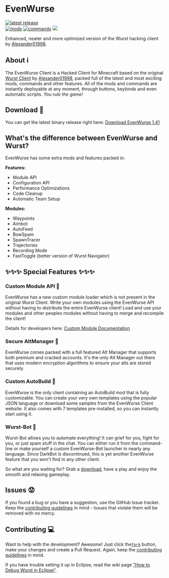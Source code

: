 # EvenWurse

[![latest release](https://img.shields.io/github/release/null-dev/EvenWurse.svg?label=latest%20release)](https://github.com/null-dev/EvenWurse/releases/latest)  
[![mods](https://img.shields.io/badge/mods-124-brightgreen.svg)](#)
[![commands](https://img.shields.io/badge/commands-46-brightgreen.svg)](#)
[![](https://img.shields.io/github/license/null-dev/EvenWurse.svg)](https://github.com/null-dev/EvenWurse/blob/master/LICENSE)
<!--[![analytics](https://img.shields.io/badge/analytics-GA-blue.svg)](https://github.com/igrigorik/ga-beacon)-->
Enhanced, neater and more optimized version of the Wurst hacking client by [Alexander01998](https://github.com/Alexander01998).

## About :information_source:
The EvenWurse Client is a Hacked Client for Minecraft based on the original [Wurst Client](https://github.com/Wurst-Imperium/Wurst-Client) by [Alexander01998](https://github.com/Alexander01998), packed full of the latest and most exciting mods, commands and other features. All of the mods and commands are instantly deployable at any moment, through buttons, keybinds and even automatic scripts. *You rule the game!*

## Download :page_facing_up:
You can get the latest binary release right here: [Download EvenWurse 1.41](http://files.nulldev.xyz/Projects/EvenWurse/EvenWurse141.zip)

## What's the difference between EvenWurse and Wurst?
EvenWurse has some extra mods and features packed in:

**Features:**
* Module API
* Configuration API
* Performance Optimizations
* Code Cleanup
* Automatic Team Setup

**Modules:**
* Waypoints
* Aimbot
* AutoFeed
* BowSpam
* SpawnTracer
* Trajectories
* Recording Mode
* FastToggle (better version of Wurst Navigator)

## :sparkles::sparkles::sparkles: Special Features :sparkles::sparkles::sparkles:

### Custom Module API :wrench:
EvenWurse has a new custom module loader which is not present in the original Wurst Client. Write your own modules using the EvenWurse API without having to distribute the entire EvenWurse client! Load and use your modules and other peoples modules without having to merge and recompile the client!

Details for developers here: [Custom Module Documentation](https://github.com/null-dev/EvenWurse/wiki/Custom-Modules)

### Secure AltManager :closed_lock_with_key:
EvenWurse comes packed with a full featured Alt Manager that supports both premium and cracked accounts. It's the only Alt Manager out there that uses modern encryption algorithms to ensure your alts are stored securely.

### Custom AutoBuild :construction:
EvenWurse is the only client containing an AutoBuild mod that is fully customizable. You can create your very own templates using the popular JSON language or download some samples from the EvenWurse Client website. It also comes with 7 templates pre-installed, so you can instantly start using it.

### Wurst-Bot :floppy_disk:
Wurst-Bot allows you to automate everything! It can grief for you, fight for you, or just spam stuff in the chat. You can either run it from the command-line or make yourself a custom EvenWurse-Bot launcher in nearly any language. Since DarkBot is discontinued, this is yet another EvenWurse feature that you won't find in any other client.

So what are you waiting for? Grab a [download](http://files.nulldev.xyz/Projects/EvenWurse/EvenWurse141.zip), have a play and enjoy the smooth and relaxing gameplay.

## Issues :worried:
If you found a bug or you have a suggestion, use the GitHub Issue tracker. Keep the [contributing guidelines](/CONTRIBUTING.md) in mind - Issues that violate them will be removed with no mercy.

## Contributing :computer:
Want to help with the development? Awesome! Just click the[`fork`](https://github.com/null-dev/EvenWurse/fork) button, make your changes and create a Pull Request. Again, keep the [contributing guidelines](/CONTRIBUTING.md) in mind.

If you have trouble setting it up in Eclipse, read the wiki page ["How to Debug Wurst in Eclipse"](https://www.wurst-client.tk/wiki/Tutorials/How-to-Debug-Wurst-In-Eclipse/).